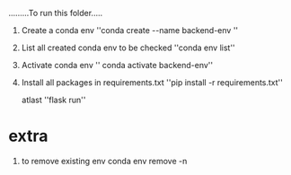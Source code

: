 .........To run this folder.....

1. Create a conda env
   ''conda create --name backend-env ''

2. List all created conda env to be checked
   ''conda env list''

3. Activate conda env
   '' conda activate backend-env''

4. Install all packages in requirements.txt
   ''pip install -r requirements.txt''

   atlast ''flask run''

# extra

1. to remove existing env
   conda env remove -n <env>
